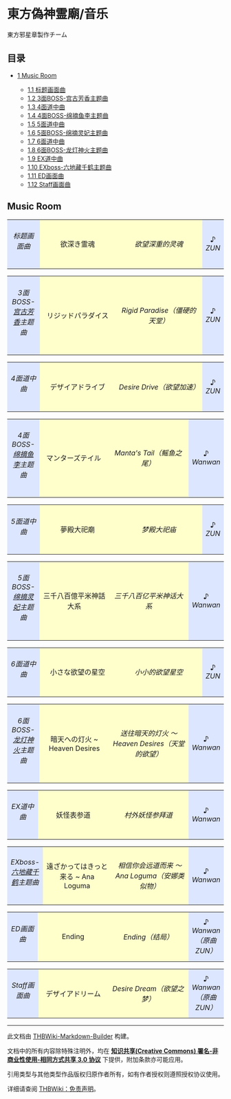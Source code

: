 # 東方偽神霊廟/音乐

<!-- source html: G:\repos\THBWiki-Markdown-Builder\THBWikiMarkdown\Temp\main\e\eb\ns0%3A%E6%9D%B1%E6%96%B9%E5%81%BD%E7%A5%9E%E9%9C%8A%E5%BB%9F%2F%E9%9F%B3%E4%B9%90.html -->

東方邪星章製作チーム


## 目录

- [1 Music Room](#Music_Room)

  - [1.1 标题画面曲](#标题画面曲)
  - [1.2 3面BOSS-宫古芳香主题曲](#3面BOSS-宫古芳香主题曲)
  - [1.3 4面道中曲](#4面道中曲)
  - [1.4 4面BOSS-绵摘鱼李主题曲](#4面BOSS-绵摘鱼李主题曲)
  - [1.5 5面道中曲](#5面道中曲)
  - [1.6 5面BOSS-绵摘灵妃主题曲](#5面BOSS-绵摘灵妃主题曲)
  - [1.7 6面道中曲](#6面道中曲)
  - [1.8 6面BOSS-龙灯神火主题曲](#6面BOSS-龙灯神火主题曲)
  - [1.9 EX道中曲](#EX道中曲)
  - [1.10 EXboss-六地藏千鹤主题曲](#EXboss-六地藏千鹤主题曲)
  - [1.11 ED画面曲](#ED画面曲)
  - [1.12 Staff画面曲](#Staff画面曲)








## Music Room

<table>

<tbody><tr>
<td style="background: #dde6ff;" align="center" width="15%"><h6><span id=".E6.A0.87.E9.A2.98.E7.94.BB.E9.9D.A2.E6.9B.B2"></span><span class="mw-headline" id="标题画面曲">标题画面曲</span></h6>
</td>
<td style="background: #FFFFCC;" align="center" width="35%">欲深き霊魂
</td>
<td style="background: #FFFFCC;" align="center" width="40%"><i>欲望深重的灵魂</i>
</td>
<td style="background: #dde6ff;" align="center" width="15%">♪ <i>ZUN</i>
</td></tr>

</tbody></table>



<table>

<tbody><tr>
<td style="background: #dde6ff;" align="center" width="15%"><h6><span id="3.E9.9D.A2BOSS-.E5.AE.AB.E5.8F.A4.E8.8A.B3.E9.A6.99.E4.B8.BB.E9.A2.98.E6.9B.B2"></span><span class="mw-headline" id="3面BOSS-宫古芳香主题曲">3面BOSS-<a href="./宫古芳香.md" title="宫古芳香">宫古芳香</a>主题曲</span></h6>
</td>
<td style="background: #FFFFCC;" align="center" width="35%">リジッドパラダイス
</td>
<td style="background: #FFFFCC;" align="center" width="40%"><i>Rigid Paradise（僵硬的天堂）</i>
</td>
<td style="background: #dde6ff;" align="center" width="15%">♪ <i>ZUN</i>
</td></tr>

</tbody></table>



<table>

<tbody><tr>
<td style="background: #dde6ff;" align="center" width="15%"><h6><span id="4.E9.9D.A2.E9.81.93.E4.B8.AD.E6.9B.B2"></span><span class="mw-headline" id="4面道中曲">4面道中曲</span></h6>
</td>
<td style="background: #FFFFCC;" align="center" width="35%">デザイアドライブ
</td>
<td style="background: #FFFFCC;" align="center" width="40%"><i>Desire Drive（欲望加速）</i>
</td>
<td style="background: #dde6ff;" align="center" width="15%">♪ <i>ZUN</i>
</td></tr>

</tbody></table>



<table>

<tbody><tr>
<td style="background: #dde6ff;" align="center" width="15%"><h6><span id="4.E9.9D.A2BOSS-.E7.BB.B5.E6.91.98.E9.B1.BC.E6.9D.8E.E4.B8.BB.E9.A2.98.E6.9B.B2"></span><span class="mw-headline" id="4面BOSS-绵摘鱼李主题曲">4面BOSS-<a href="./绵摘鱼李.md" title="绵摘鱼李">绵摘鱼李</a>主题曲</span></h6>
</td>
<td style="background: #FFFFCC;" align="center" width="35%">マンターズテイル
</td>
<td style="background: #FFFFCC;" align="center" width="40%"><i>Manta's Tail（鳐鱼之尾）</i>
</td>
<td style="background: #dde6ff;" align="center" width="15%">♪ <i>Wanwan</i>
</td></tr>

</tbody></table>



<table>

<tbody><tr>
<td style="background: #dde6ff;" align="center" width="15%"><h6><span id="5.E9.9D.A2.E9.81.93.E4.B8.AD.E6.9B.B2"></span><span class="mw-headline" id="5面道中曲">5面道中曲</span></h6>
</td>
<td style="background: #FFFFCC;" align="center" width="35%">夢殿大祀廟
</td>
<td style="background: #FFFFCC;" align="center" width="40%"><i>梦殿大祀庙</i>
</td>
<td style="background: #dde6ff;" align="center" width="15%">♪ <i>ZUN</i>
</td></tr>

</tbody></table>



<table>

<tbody><tr>
<td style="background: #dde6ff;" align="center" width="15%"><h6><span id="5.E9.9D.A2BOSS-.E7.BB.B5.E6.91.98.E7.81.B5.E5.A6.83.E4.B8.BB.E9.A2.98.E6.9B.B2"></span><span class="mw-headline" id="5面BOSS-绵摘灵妃主题曲">5面BOSS-<a href="./绵摘灵妃.md" title="绵摘灵妃">绵摘灵妃</a>主题曲</span></h6>
</td>
<td style="background: #FFFFCC;" align="center" width="35%">三千八百億平米神話大系
</td>
<td style="background: #FFFFCC;" align="center" width="40%"><i>三千八百亿平米神话大系</i>
</td>
<td style="background: #dde6ff;" align="center" width="15%">♪ <i>Wanwan</i>
</td></tr>

</tbody></table>



<table>

<tbody><tr>
<td style="background: #dde6ff;" align="center" width="15%"><h6><span id="6.E9.9D.A2.E9.81.93.E4.B8.AD.E6.9B.B2"></span><span class="mw-headline" id="6面道中曲">6面道中曲</span></h6>
</td>
<td style="background: #FFFFCC;" align="center" width="35%">小さな欲望の星空
</td>
<td style="background: #FFFFCC;" align="center" width="40%"><i>小小的欲望星空</i>
</td>
<td style="background: #dde6ff;" align="center" width="15%">♪ <i>ZUN</i>
</td></tr>

</tbody></table>



<table>

<tbody><tr>
<td style="background: #dde6ff;" align="center" width="15%"><h6><span id="6.E9.9D.A2BOSS-.E9.BE.99.E7.81.AF.E7.A5.9E.E7.81.AB.E4.B8.BB.E9.A2.98.E6.9B.B2"></span><span class="mw-headline" id="6面BOSS-龙灯神火主题曲">6面BOSS-<a href="./龙灯神火.md" title="龙灯神火">龙灯神火</a>主题曲</span></h6>
</td>
<td style="background: #FFFFCC;" align="center" width="35%">暗天への灯火 ~ Heaven Desires
</td>
<td style="background: #FFFFCC;" align="center" width="40%"><i>送往暗天的灯火 ～Heaven Desires（天堂的欲望）</i>
</td>
<td style="background: #dde6ff;" align="center" width="15%">♪ <i>Wanwan</i>
</td></tr>

</tbody></table>



<table>

<tbody><tr>
<td style="background: #dde6ff;" align="center" width="15%"><h6><span id="EX.E9.81.93.E4.B8.AD.E6.9B.B2"></span><span class="mw-headline" id="EX道中曲">EX道中曲</span></h6>
</td>
<td style="background: #FFFFCC;" align="center" width="35%">妖怪表参道
</td>
<td style="background: #FFFFCC;" align="center" width="40%"><i>村外妖怪参拜道</i>
</td>
<td style="background: #dde6ff;" align="center" width="15%">♪ <i>Wanwan</i>
</td></tr>

</tbody></table>



<table>

<tbody><tr>
<td style="background: #dde6ff;" align="center" width="15%"><h6><span id="EXboss-.E5.85.AD.E5.9C.B0.E8.97.8F.E5.8D.83.E9.B9.A4.E4.B8.BB.E9.A2.98.E6.9B.B2"></span><span class="mw-headline" id="EXboss-六地藏千鹤主题曲">EXboss-<a href="./六地藏千鹤.md" title="六地藏千鹤">六地藏千鹤</a>主题曲</span></h6>
</td>
<td style="background: #FFFFCC;" align="center" width="35%">遠ざかってはきっと来る ~ Ana Loguma
</td>
<td style="background: #FFFFCC;" align="center" width="40%"><i>相信你会远道而来 ～ Ana Loguma（安娜类似物）</i>
</td>
<td style="background: #dde6ff;" align="center" width="15%">♪ <i>Wanwan</i>
</td></tr>

</tbody></table>



<table>

<tbody><tr>
<td style="background: #dde6ff;" align="center" width="15%"><h6><span id="ED.E7.94.BB.E9.9D.A2.E6.9B.B2"></span><span class="mw-headline" id="ED画面曲">ED画面曲</span></h6>
</td>
<td style="background: #FFFFCC;" align="center" width="35%">Ending
</td>
<td style="background: #FFFFCC;" align="center" width="40%"><i>Ending（结局）</i>
</td>
<td style="background: #dde6ff;" align="center" width="15%">♪ <i>Wanwan（原曲ZUN）</i>
</td></tr>

</tbody></table>



<table>

<tbody><tr>
<td style="background: #dde6ff;" align="center" width="15%"><h6><span id="Staff.E7.94.BB.E9.9D.A2.E6.9B.B2"></span><span class="mw-headline" id="Staff画面曲">Staff画面曲</span></h6>
</td>
<td style="background: #FFFFCC;" align="center" width="35%">デザイアドリーム
</td>
<td style="background: #FFFFCC;" align="center" width="40%"><i>Desire Dream（欲望之梦）</i>
</td>
<td style="background: #dde6ff;" align="center" width="15%">♪ <i>Wanwan（原曲ZUN）</i>
</td></tr>

</tbody></table>






---

此文档由 [THBWiki-Markdown-Builder](https://github.com/Delsin-Yu/THBWiki-Markdown-Builder) 构建。

文档中的所有内容除特殊注明外，均在 [**知识共享(Creative Commons) 署名-非商业性使用-相同方式共享 3.0 协议**](https://creativecommons.org/licenses/by-sa/3.0/deed.zh-hans) 下提供，附加条款亦可能应用。

引用类型与其他类型作品版权归原作者所有，如有作者授权则遵照授权协议使用。

详细请查阅 [THBWiki：免责声明](https://thbwiki.cc/THBWiki:%E5%85%8D%E8%B4%A3%E5%A3%B0%E6%98%8E)。


